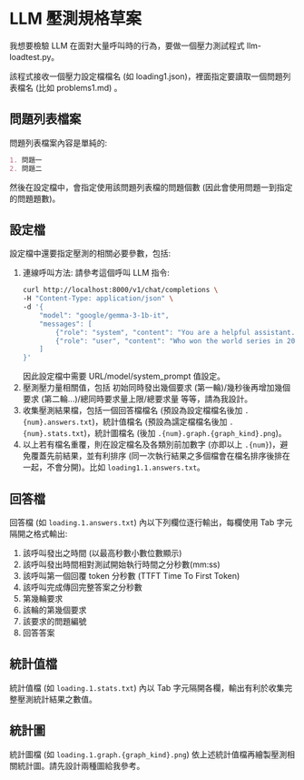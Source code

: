 # LLM 壓測規格草案

我想要檢驗 LLM 在面對大量呼叫時的行為，要做一個壓力測試程式 llm-loadtest.py。

該程式接收一個壓力設定檔檔名 (如 loading1.json)，裡面指定要讀取一個問題列表檔名 (比如 problems1.md)
。
## 問題列表檔案
 
問題列表檔案內容是單純的:
```Markdown
1. 問題一
2. 問題二
```

然後在設定檔中，會指定使用該問題列表檔的問題個數 (因此會使用問題一到指定的問題題數)。

## 設定檔

設定檔中還要指定壓測的相關必要參數，包括:
1. 連線呼叫方法:
   請參考這個呼叫 LLM 指令:
   ```bash
   curl http://localhost:8000/v1/chat/completions \
   -H "Content-Type: application/json" \
   -d '{
       "model": "google/gemma-3-1b-it",
       "messages": [
           {"role": "system", "content": "You are a helpful assistant."},
           {"role": "user", "content": "Who won the world series in 2020?"}
       ]
   }'
   ```
   因此設定檔中需要 URL/model/system_prompt 值設定。
2. 壓測壓力量相關值，包括 初始同時發出幾個要求 (第一輪)/幾秒後再增加幾個要求 (第二輪...)/總同時要求量上限/總要求量 等等，請為我設計。
3. 收集壓測結果檔，包括一個回答檔檔名 (預設為設定檔檔名後加 `.{num}.answers.txt`)，統計值檔名 (預設為譳定檔檔名後加 `.{num}.stats.txt`)，統計圖檔名 (後加 `.{num}.graph.{graph_kind}.png`)。
4. 以上若有檔名重覆，則在設定檔名及各類別前加數字 (亦即以上 `.{num}`)，避免覆蓋先前結果，並有利排序 (同一次執行結果之多個檔會在檔名排序後排在一起，不會分開)。比如 `loading1.1.answers.txt`。

## 回答檔

回答檔 (如 `loading.1.answers.txt`) 內以下列欄位逐行輸出，每欄使用 Tab 字元隔開之格式輸出:

1. 該呼叫發出之時間 (以最高秒數小數位數顯示)
2. 該呼叫發出時間相對測試開始執行時間之分秒數(mm:ss)
3. 該呼叫第一個回覆 token 分秒數 (TTFT Time To First Token)
4. 該呼叫完成傳回完整答案之分秒數
5. 第幾輪要求
6. 該輪的第幾個要求
7. 該要求的問題編號
8. 回答答案

## 統計值檔

統計值檔 (如 `loading.1.stats.txt`) 內以 Tab 字元隔開各欄，輸出有利於收集完整壓測統計結果之數值。

## 統計圖

統計圖檔 (如 `loading.1.graph.{graph_kind}.png`) 依上述統計值檔再繪製壓測相關統計圖。請先設計兩種圖給我參考。